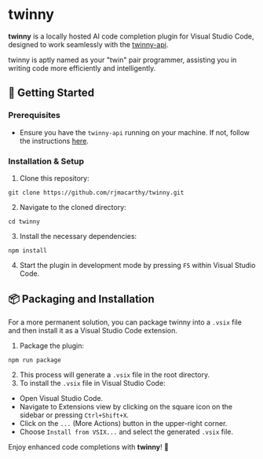 # twinny

**twinny** is a locally hosted AI code completion plugin for Visual Studio Code, designed to work seamlessly with the [twinny-api](https://github.com/rjmacarthy/twinny-api).

twinny is aptly named as your "twin" pair programmer, assisting you in writing code more efficiently and intelligently.

## 🚀 Getting Started

### Prerequisites
- Ensure you have the `twinny-api` running on your machine. If not, follow the instructions [here](https://github.com/rjmacarthy/twinny-api).

### Installation & Setup

1. Clone this repository:

```
git clone https://github.com/rjmacarthy/twinny.git
```

2. Navigate to the cloned directory:

```
cd twinny
```

3. Install the necessary dependencies:

```
npm install
```

4. Start the plugin in development mode by pressing `F5` within Visual Studio Code.

## 📦 Packaging and Installation

For a more permanent solution, you can package twinny into a `.vsix` file and then install it as a Visual Studio Code extension.

1. Package the plugin:

```
npm run package
```

2. This process will generate a `.vsix` file in the root directory. 
3. To install the `.vsix` file in Visual Studio Code:
- Open Visual Studio Code.
- Navigate to Extensions view by clicking on the square icon on the sidebar or pressing `Ctrl+Shift+X`.
- Click on the `...` (More Actions) button in the upper-right corner.
- Choose `Install from VSIX...` and select the generated `.vsix` file.

Enjoy enhanced code completions with **twinny**! 🎉
